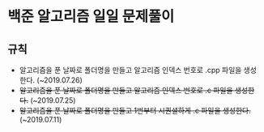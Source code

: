 # 백준 알고리즘 일일 문제풀이 

## 규칙 
 - 알고리즘을 푼 날짜로 폴더명을 만들고 알고리즘 인덱스 번호로 .cpp 파일을 생성한다. (~2019.07.26)
 - ~~알고리즘을 푼 날짜로 폴더명을 만들고 알고리즘 인덱스 번호로 .c 파일을 생성한다.~~ (~2019.07.25)
 - ~~알고리즘을 푼 날짜로 폴더명을 만들고 1번부터 시퀀셜하게 .c 파일을 생성한다.~~ (~2019.07.11)
